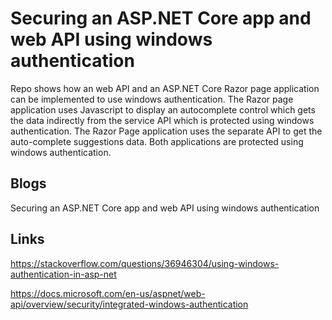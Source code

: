 # Securing an ASP.NET Core app and web API using windows authentication

Repo shows how an web API and an ASP.NET Core Razor page application can be implemented to use windows authentication. The Razor page application uses Javascript to display an autocomplete control which gets the data indirectly from the service API which is protected using windows authentication. The Razor Page application uses the separate API to get the auto-complete suggestions data. Both applications are protected using windows authentication.

## Blogs

Securing an ASP.NET Core app and web API using windows authentication

## Links

https://stackoverflow.com/questions/36946304/using-windows-authentication-in-asp-net

https://docs.microsoft.com/en-us/aspnet/web-api/overview/security/integrated-windows-authentication